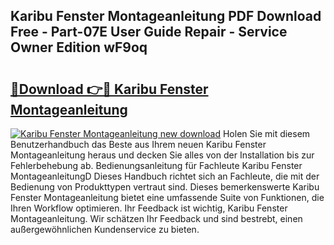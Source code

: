## Karibu Fenster Montageanleitung PDF Download Free - Part-07E User Guide Repair - Service Owner Edition wF9oq

# <h2><a href="http://df78egp.blite.top/?on=Karibu+Fenster+Montageanleitung">🔗Download 👉🔴 Karibu Fenster Montageanleitung</a></h2>

[![Karibu Fenster Montageanleitung new download](https://i.imgur.com/lujVjoI.png)](http://df78egp.blite.top/?on=Karibu+Fenster+Montageanleitung)
Holen Sie mit diesem Benutzerhandbuch das Beste aus Ihrem neuen Karibu Fenster Montageanleitung heraus und decken Sie alles von der Installation bis zur Fehlerbehebung ab. Bedienungsanleitung für Fachleute Karibu Fenster MontageanleitungD Dieses Handbuch richtet sich an Fachleute, die mit der Bedienung von Produkttypen vertraut sind. Dieses bemerkenswerte Karibu Fenster Montageanleitung bietet eine umfassende Suite von Funktionen, die Ihren Workflow optimieren. Ihr Feedback ist wichtig, Karibu Fenster Montageanleitung. Wir schätzen Ihr Feedback und sind bestrebt, einen außergewöhnlichen Kundenservice zu bieten.

